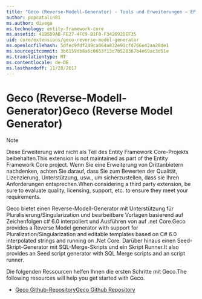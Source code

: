 ```yaml
---
title: "Geco (Reverse-Modell-Generator) - Tools und Erweiterungen – EF Core"
author: popcatalin81
ms.author: divega
ms.technology: entity-framework-core
ms.assetid: 41B5D9AB-FE27-4FC9-B1F0-F342692DEF35
uid: core/extensions/geco-reverse-model-generator
ms.openlocfilehash: 5dfec9fdf249ca064a832e91cfd766e42aa28de1
ms.sourcegitcommit: 3b6159db8a6c0653f13c7b528367b4e69ac3d51e
ms.translationtype: MT
ms.contentlocale: de-DE
ms.lasthandoff: 11/28/2017
---
```

# <a name="geco-reverse-model-generator"></a><span data-ttu-id="d8f9a-102">Geco (Reverse-Modell-Generator)</span><span class="sxs-lookup"><span data-stu-id="d8f9a-102">Geco (Reverse Model Generator)</span></span>

> [!NOTE]  
> <span data-ttu-id="d8f9a-103">Diese Erweiterung wird nicht als Teil des Entity Framework Core-Projekts beibehalten.</span><span class="sxs-lookup"><span data-stu-id="d8f9a-103">This extension is not maintained as part of the Entity Framework Core project.</span></span> <span data-ttu-id="d8f9a-104">Wenn Sie eine Erweiterung von Drittanbietern nachdenken, achten Sie darauf, dass Sie zum Bewerten der Qualität, Lizenzierung, Unterstützung, usw., um sicherzustellen, dass sie Ihren Anforderungen entsprechen.</span><span class="sxs-lookup"><span data-stu-id="d8f9a-104">When considering a third party extension, be sure to evaluate quality, licensing, support, etc. to ensure they meet your requirements.</span></span>

<span data-ttu-id="d8f9a-105">Geco bietet einen Reverse-Modell-Generator mit Unterstützung für Pluralisierung/Singularization und bearbeitbare Vorlagen basierend auf Zeichenfolgen c# 6.0 interpoliert und Ausführen von auf .net Core.</span><span class="sxs-lookup"><span data-stu-id="d8f9a-105">Geco provides a Reverse Model generator with support for Pluralization/Singularization and editable templates based on C# 6.0 interpolated strings and running on .Net Core.</span></span> <span data-ttu-id="d8f9a-106">Darüber hinaus einen Seed-Skript-Generator mit SQL-Merge-Skripts und ein Skript Runner.</span><span class="sxs-lookup"><span data-stu-id="d8f9a-106">It also provides an Seed script generator with SQL Merge scripts and an script runner.</span></span>

<span data-ttu-id="d8f9a-107">Die folgenden Ressourcen helfen Ihnen die ersten Schritte mit Geco.</span><span class="sxs-lookup"><span data-stu-id="d8f9a-107">The following resources will help you get started with Geco.</span></span>
* [<span data-ttu-id="d8f9a-108">Geco Github-Repository</span><span class="sxs-lookup"><span data-stu-id="d8f9a-108">Geco Github Repository</span></span>](https://github.com/iQuarc/Geco)
